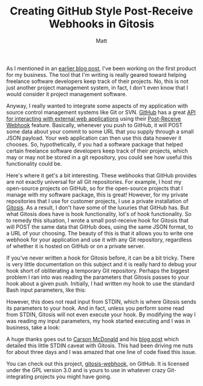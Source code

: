 ﻿---
layout: post
title: Creating GitHub Style Post-Receive Webhooks in Gitosis
author: Matt
permalink: /2011/01/creating-github-style-post-receive-webhooks-in-gitosis/
categories:
  - Development
tags:
  - git
  - tutorial
---

As I mentioned in an [earlier blog post](http://mbmccormick.com/2010/12/rapid-application-development-with-limonade-and-php/), I've been working on the first product for my business. The tool that I'm writing is really geared toward helping freelance software developers keep track of their projects. No, this is not just another project management system, in fact, I don't even know that I would consider it project management software.

Anyway, I really wanted to integrate some aspects of my application with source control management systems like Git or SVN. [GitHub][2] has a great [API for interacting with external web applications][3] using their [Post-Receive Webhook][4] feature. Basically, whenever you push to GitHub, it will POST some data about your commit to some URL that you supply through a small JSON payload. Your web application can then use this data however it chooses. So, hypothetically, if you had a software package that helped certain freelance software developers keep track of their projects, which may or may not be stored in a git repository, you could see how useful this functionality could be.

 [2]: http://github.com
 [3]: http://help.github.com/post-receive-hooks/
 [4]: http://help.github.com/testing-webhooks/

Here's where it get's a bit interesting. These webhooks that GitHub provides are not exactly universal for all Git repositories. For example, I host my open-source projects on GitHub, so for the open-source projects that I manage with my software package, this is great! However, for my private repositories that I use for customer projects, I use a private installation of [Gitosis][5]. As a result, I don't have some of the luxuries that GitHub has. But what Gitosis does have is hook functionality, lot's of hook functionality. So to remedy this situation, I wrote a small post-receive hook for Gitosis that will POST the same data that GitHub does, using the same JSON format, to a URL of your choosing. The beauty of this is that it allows you to write one webhook for your application and use it with any Git repository, regardless of whether it is hosted on GitHub or on a private server.

 [5]: http://eagain.net/gitweb/?p=gitosis.git

If you've never written a hook for Gitosis before, it can be a bit tricky. There is very little documentation on this subject and it is really hard to debug your hook short of obliterating a temporary Git repository. Perhaps the biggest problem I ran into was reading the parameters that Gitosis passes to your hook about a given push. Initially, I had written my hook to use the standard Bash input parameters, like this:

<script src="https://gist.github.com/mbmccormick/799680.js"> </script>

However, this does not read input from STDIN, which is where Gitosis sends its parameters to your hook. And in fact, unless you perform some read from STDIN, Gitosis will not even execute your hook. By modifying the way I was reading my input parameters, my hook started executing and I was in business, take a look:

<script src="https://gist.github.com/mbmccormick/799682.js"> </script>

A huge thanks goes out to [Carson McDonald][6] and his [blog post][7] which detailed this little STDIN caveat with Gitosis. This had been driving me nuts for about three days and I was amazed that one line of code fixed this issue.

 [6]: https://github.com/carsonmcdonald
 [7]: http://www.ioncannon.net/system-administration/1362/example-git-pre-receive-and-post-receive-hooks-to-avoid-a-signal-13-error/

You can check out this project, [gitosis-webhook][8], on GitHub. It is licensed under the GPL version 3.0 and is yours to use in whatever crazy Git-integrating projects you might have going.

 [8]: https://github.com/mbmccormick/gitosis-webhook
